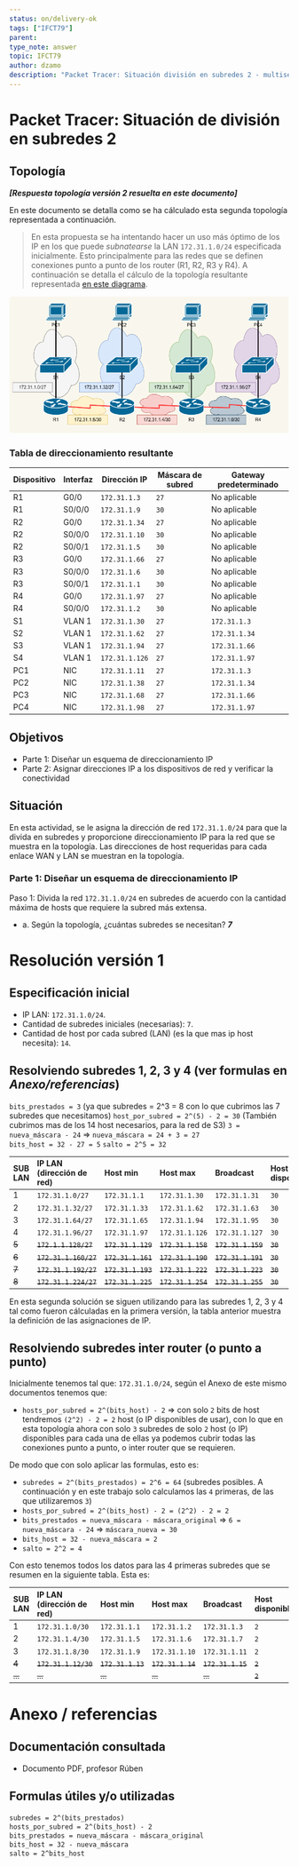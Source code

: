 ```yaml
---
status: on/delivery-ok
tags: ["IFCT79"]
parent:
type_note: answer
topic: IFCT79
author: dzamo
description: "Packet Tracer: Situación división en subredes 2 - multisegmentación/mejorando la asignación de IP inter router"
---
```


# Packet Tracer: Situación de división en subredes 2

## Topología

***[Respuesta topología versión 2 resuelta en este documento]***

En este documento se detalla como se ha cálculado esta segunda topología representada a continuación. 

> En esta propuesta se ha intentando hacer un uso más óptimo de los IP en los que puede *subnatearse* la LAN `172.31.1.0/24` especificada inicialmente. Esto principalmente para las redes que se definen conexiones punto a punto de los router (R1, R2, R3 y R4). A continuación se detalla el cálculo de la topología resultante representada [en este diagrama][subnetting-respuesta-002].

![Representación respuesta 002][subnetting-respuesta-002]

[subnetting-respuesta-002]:../Attachments/subnetting.respuesta-002.png

### Tabla de direccionamiento resultante

| Dispositivo | Interfaz | Dirección IP | Máscara de subred | Gateway predeterminado |
|-------------|----------|--------------|-------------------|------------------------|
| R1          | G0/0     |  `172.31.1.3`            | `27`       | No aplicable           |
| R1          | S0/0/0   |   `172.31.1.9`          | `30`       | No aplicable           |
| R2          | G0/0     | `172.31.1.34`             | `27`       | No aplicable           |
| R2          | S0/0/0   |   `172.31.1.10`          | `30`       | No aplicable           |
| R2          | S0/0/1   | `172.31.1.5`            | `30`       | No aplicable           |
| R3          | G0/0     |   `172.31.1.66`           | `27`       | No aplicable           |
| R3          | S0/0/0   | `172.31.1.6`            | `30`       | No aplicable           |
| R3          | S0/0/1   |  `172.31.1.1`           | `30`       | No aplicable           |
| R4          | G0/0     | `172.31.1.97`             | `27`       | No aplicable           |
| R4          | S0/0/0   | `172.31.1.2`            | `30`       | No aplicable           |
| S1          | VLAN 1   | `172.31.1.30`              | `27`       |   `172.31.1.3`                    |
| S2          | VLAN 1   |   `172.31.1.62`            | `27`       |        `172.31.1.34`             |
| S3          | VLAN 1   |  `172.31.1.94`             | `27`       |    `172.31.1.66`                 |
| S4          | VLAN 1   |   `172.31.1.126`           | `27`       |    `172.31.1.97`                 |
| PC1         | NIC      |  `172.31.1.11`             | `27`       |     `172.31.1.3`                  |
| PC2         | NIC      |   `172.31.1.38`           | `27`       |    `172.31.1.34`                 |
| PC3         | NIC      |   `172.31.1.68`           | `27`       |     `172.31.1.66`                |
| PC4         | NIC      |  `172.31.1.98`            | `27`       |     `172.31.1.97`                |

## Objetivos

- Parte 1: Diseñar un esquema de direccionamiento IP
- Parte 2: Asignar direcciones IP a los dispositivos de red y verificar la conectividad 
  
## Situación

En esta actividad, se le asigna la dirección de red `172.31.1.0/24` para que la divida en subredes y proporcione direccionamiento IP para la red que se muestra en la topología. Las direcciones de host requeridas para cada enlace WAN y LAN se muestran en la topología.

### Parte 1: Diseñar un esquema de direccionamiento IP

Paso 1: Divida la red `172.31.1.0/24` en subredes de acuerdo con la cantidad máxima de hosts que requiere la subred más extensa.

- a. Según la topología, ¿cuántas subredes se necesitan? ***7***

# Resolución versión 1

## Especificación inicial

- IP LAN: `172.31.1.0/24`.
- Cantidad de subredes iniciales (necesarias): `7`.
- Cantidad de host por cada subred (LAN) (es la que mas ip host necesita): `14`.

## Resolviendo subredes 1, 2, 3 y 4 (ver formulas en *Anexo/referencias*)

`bits_prestados = 3` (ya que subredes = 2^3 = 8 con lo que cubrimos las 7 subredes que necesitamos)
`host_por_subred = 2^(5) - 2 = 30` (También cubrimos mas de los 14 host necesarios, para la red de S3)
`3 = nueva_máscara - 24` => `nueva_máscara = 24 + 3 = 27`  
`bits_host = 32 - 27 = 5`
`salto = 2^5 = 32`

|SUB LAN | IP LAN (dirección de red) | Host min | Host max | Broadcast | Host disponibles |
|:--            |:--                        |:--       |:--       |:--        |:-- |      
|1 | `172.31.1.0/27` | `172.31.1.1` | `172.31.1.30` | `172.31.1.31` | `30` |
|2 | `172.31.1.32/27`| `172.31.1.33`| `172.31.1.62` | `172.31.1.63` | `30` |
|3 | `172.31.1.64/27`| `172.31.1.65`| `172.31.1.94` | `172.31.1.95` | `30` |
|4 | `172.31.1.96/27`| `172.31.1.97`| `172.31.1.126` | `172.31.1.127` | `30` |
|~~5~~ | ~~`172.1.1.128/27`~~| ~~`172.31.1.129`~~| ~~`172.31.1.158`~~ | ~~`172.31.1.159`~~ | ~~`30`~~ |
|~~6~~ | ~~`172.31.1.160/27`~~| ~~`172.31.1.161`~~| ~~`172.31.1.190`~~ | ~~`172.31.1.191`~~ | ~~`30`~~ |
|~~7~~ | ~~`172.31.1.192/27`~~| ~~`172.31.1.193`~~| ~~`172.31.1.222`~~ | ~~`172.31.1.223`~~ | ~~`30`~~ |
|~~8~~ | ~~`172.31.1.224/27`~~| ~~`172.31.1.225`~~| ~~`172.31.1.254`~~ | ~~`172.31.1.255`~~ | ~~`30`~~ |

En esta segunda solución se siguen utilizando para las subredes 1, 2, 3 y 4 tal como fueron cálculadas en la primera versión, la tabla anterior muestra la definición de las asignaciones de IP.

## Resolviendo subredes inter router (o punto a punto)


Inicialmente tenemos tal que: `172.31.1.0/24`, según el Anexo de este mismo documentos tenemos que:

- `hosts_por_subred = 2^(bits_host) - 2` => con solo `2` bits de host tendremos `(2^2) - 2 = 2` host (o IP disponibles de usar), con lo que en esta topología ahora con solo `3` subredes de solo `2` host (o IP) disponibles para cada una de ellas ya podemos cubrir todas las conexiones punto a punto, o inter router que se requieren.

De modo que con solo aplicar las formulas, esto es:

- `subredes = 2^(bits_prestados) = 2^6 = 64` (subredes posibles. A continuación y en este trabajo solo calculamos las `4` primeras, de las que utilizaremos `3`)
- `hosts_por_subred = 2^(bits_host) - 2 = (2^2) - 2 = 2`
- `bits_prestados = nueva_máscara - máscara_original` => `6 = nueva_máscara - 24` => `máscara_nueva = 30`
- `bits_host = 32 - nueva_máscara = 2`
- `salto = 2^2 = 4`

Con esto tenemos todos los datos para las 4 primeras subredes que se resumen en la siguiente tabla. Esta es:

|SUB LAN | IP LAN (dirección de red) | Host min | Host max | Broadcast | Host disponibles |
|:--            |:--                        |:--       |:--       |:--        |:-- |      
|1 |`172.31.1.0/30`| `172.31.1.1`| `172.31.1.2`| `172.31.1.3`|`2`|
|2 |`172.31.1.4/30`| `172.31.1.5`| `172.31.1.6`| `172.31.1.7`|`2`|
|3 |`172.31.1.8/30`| `172.31.1.9`| `172.31.1.10`| `172.31.1.11`|`2`|
|~~4~~ |~~`172.31.1.12/30`~~| ~~`172.31.1.13`~~| ~~`172.31.1.14`~~| ~~`172.31.1.15`~~|~~`2`~~|
|~~...~~ |~~...~~|~~...~~|~~...~~|~~...~~|~~`2`~~|

# Anexo / referencias

## Documentación consultada

- Documento PDF, profesor Rúben

## Formulas útiles y/o utilizadas

```
subredes = 2^(bits_prestados)
hosts_por_subred = 2^(bits_host) - 2
bits_prestados = nueva_máscara - máscara_original
bits_host = 32 - nueva_máscara
salto = 2^bits_host
```


